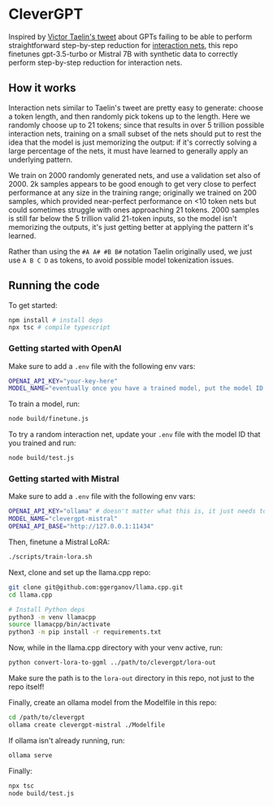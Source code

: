 # CleverGPT

Inspired by [Victor Taelin's
tweet](https://twitter.com/i/bookmarks/all?post_id=1776096481704804789)
about GPTs failing to be able to perform straightforward step-by-step
reduction for [interaction
nets](https://en.wikipedia.org/wiki/Interaction_nets), this repo finetunes
gpt-3.5-turbo or Mistral 7B with synthetic data to correctly perform
step-by-step reduction for interaction nets.

## How it works

Interaction nets similar to Taelin's tweet are pretty easy to generate: choose
a token length, and then randomly pick tokens up to the length. Here we
randomly choose up to 21 tokens; since that results in over 5 trillion possible
interaction nets, training on a small subset of the nets should put to rest the
idea that the model is just memorizing the output: if it's correctly solving a
large percentage of the nets, it must have learned to generally apply an
underlying pattern.

We train on 2000 randomly generated nets, and use a validation set also of 2000.
2k samples appears to be good enough to get very close to perfect performance
at any size in the training range; originally we trained on 200 samples, which
provided near-perfect performance on <10 token nets but could sometimes
struggle with ones approaching 21 tokens. 2000 samples is still far below the 5
trillion valid 21-token inputs, so the model isn't memorizing the outputs, it's
just getting better at applying the pattern it's learned.

Rather than using the `#A A# #B B#` notation Taelin originally used, we just
use `A B C D` as tokens, to avoid possible model tokenization issues.

## Running the code

To get started:

```bash
npm install # install deps
npx tsc # compile typescript
```

### Getting started with OpenAI

Make sure to add a `.env` file with the following env vars:

```bash
OPENAI_API_KEY="your-key-here"
MODEL_NAME="eventually once you have a trained model, put the model ID here"
```

To train a model, run:

```bash
node build/finetune.js
```

To try a random interaction net, update your `.env` file with the model ID that
you trained and run:

```bash
node build/test.js
```

### Getting started with Mistral

Make sure to add a `.env` file with the following env vars:

```bash
OPENAI_API_KEY="ollama" # doesn't matter what this is, it just needs to exist
MODEL_NAME="clevergpt-mistral"
OPENAI_API_BASE="http://127.0.0.1:11434"
```

Then, finetune a Mistral LoRA:

```bash
./scripts/train-lora.sh
```

Next, clone and set up the llama.cpp repo:

```bash
git clone git@github.com:ggerganov/llama.cpp.git
cd llama.cpp

# Install Python deps
python3 -m venv llamacpp
source llamacpp/bin/activate
python3 -m pip install -r requirements.txt
```

Now, while in the llama.cpp directory with your venv active, run:

```bash
python convert-lora-to-ggml ../path/to/clevergpt/lora-out
```

Make sure the path is to the `lora-out` directory in this repo, not just to the
repo itself!

Finally, create an ollama model from the Modelfile in this repo:

```bash
cd /path/to/clevergpt
ollama create clevergpt-mistral ./Modelfile
```

If ollama isn't already running, run:

```bash
ollama serve
```

Finally:

```bash
npx tsc
node build/test.js
```
